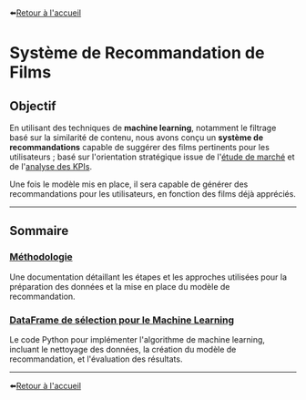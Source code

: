 ⬅️[Retour à l'accueil](../../README.md)

# Système de Recommandation de Films

## Objectif

En utilisant des techniques de **machine learning**, notamment le filtrage basé sur la similarité de contenu, nous avons conçu un **système de recommandations** capable de suggérer des films pertinents pour les utilisateurs ; basé sur l'orientation stratégique issue de l'[étude de marché](./etude_de_marche.md) et de l'[analyse des KPIs](./analyse_kpi.md).

Une fois le modèle mis en place, il sera capable de générer des recommandations pour les utilisateurs, en fonction des films déjà appréciés.

---

## Sommaire

### **[Méthodologie](./methodologie_machine_learning_v1.md)**  
Une documentation détaillant les étapes et les approches utilisées pour la préparation des données et la mise en place du modèle de recommandation.

### **[DataFrame de sélection pour le Machine Learning](../)**  
Le code Python pour implémenter l'algorithme de machine learning, incluant le nettoyage des données, la création du modèle de recommandation, et l'évaluation des résultats.

---

⬅️[Retour à l'accueil](../../README.md)


